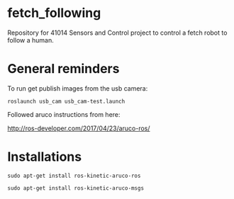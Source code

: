 # fetch_following
Repository for 41014 Sensors and Control project to control a fetch robot to follow a human.

# General reminders

To run get publish images from the usb camera:

	roslaunch usb_cam usb_cam-test.launch

Followed aruco instructions from here:

http://ros-developer.com/2017/04/23/aruco-ros/


# Installations

	sudo apt-get install ros-kinetic-aruco-ros

	sudo apt-get install ros-kinetic-aruco-msgs
